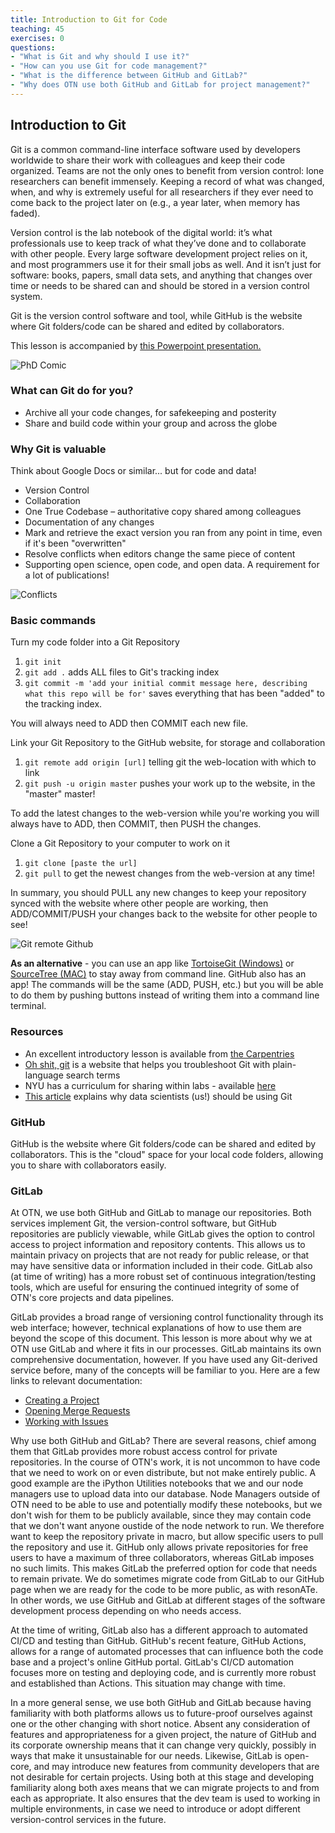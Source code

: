 ```yaml
---
title: Introduction to Git for Code
teaching: 45
exercises: 0
questions:
- "What is Git and why should I use it?"
- "How can you use Git for code management?"
- "What is the difference between GitHub and GitLab?"
- "Why does OTN use both GitHub and GitLab for project management?"
---
```



## Introduction to Git

Git is a common command-line interface software used by developers worldwide to share their work with colleagues and keep their code organized. Teams are not the only ones to benefit from version control: lone researchers can benefit immensely. Keeping a record of what was changed, when, and why is extremely useful for all researchers if they ever need to come back to the project later on (e.g., a year later, when memory has faded).

Version control is the lab notebook of the digital world: it’s what professionals use to keep track of what they’ve done and to collaborate with other people. Every large software development project relies on it, and most programmers use it for their small jobs as well. And it isn’t just for software: books, papers, small data sets, and anything that changes over time or needs to be shared can and should be stored in a version control system.

Git is the version control software and tool, while GitHub is the website where Git folders/code can be shared and edited by collaborators.

This lesson is accompanied by [this Powerpoint presentation.](https://docs.google.com/presentation/d/1WmdewmYbiUJMqYreQxPjLQiTKNAeo7cNZPkQ03CJXNs/edit?usp=sharing)


![PhD Comic](../Resources/phd101212s.png)


### What can Git do for you?

- Archive all your code changes, for safekeeping and posterity
- Share and build code within your group and across the globe

### Why Git is valuable 

Think about Google Docs or similar... but for code and data!
- Version Control 
- Collaboration
- One True Codebase – authoritative copy shared among colleagues
- Documentation of any changes
- Mark and retrieve the exact version you ran from any point in time, even if it's been "overwritten"
- Resolve conflicts when editors change the same piece of content
- Supporting open science, open code, and open data. A requirement for a lot of publications!

![Conflicts](../Resources/conflict.svg)

### Basic commands

Turn my code folder into a Git Repository
1. `git init`
1. `git add .` adds ALL files to Git's tracking index
1. `git commit -m 'add your initial commit message here, describing what this repo will be for'` saves everything that has been "added" to the tracking index. 

You will always need to ADD then COMMIT each new file.

Link your Git Repository to the GitHub website, for storage and collaboration
1. `git remote add origin [url]` telling git the web-location with which to link
1. `git push -u origin master` pushes your work up to the website, in the "master" master!

To add the latest changes to the web-version while you're working you will always have to ADD, then COMMIT, then PUSH the changes.

Clone a Git Repository to your computer to work on it
1. `git clone [paste the url]` 
1. `git pull` to get the newest changes from the web-version at any time!

In summary, you should PULL any new changes to keep your repository synced with the website where other people are working, then ADD/COMMIT/PUSH your changes back to the website for other people to see!


![Git remote Github](../Resources/github-repo-after-first-push.svg)

**As an alternative** - you can use an app like [TortoiseGit (Windows)](https://tortoisegit.org/download/) or [SourceTree (MAC)](https://www.sourcetreeapp.com) to stay away from command line. GitHub also has an app! The commands will be the same (ADD, PUSH, etc.) but you will be able to do them by pushing buttons instead of writing them into a command line terminal.

### Resources

- An excellent introductory lesson is available from [the Carpentries](https://swcarpentry.github.io/git-novice/)
- [Oh shit, git](https://ohshitgit.com/) is a website that helps you troubleshoot Git with plain-language search terms
- NYU has a curriculum for sharing within labs - available [here](https://nyu-cdsc.github.io/learningr/)
- [This article](https://towardsdatascience.com/why-git-and-how-to-use-git-as-a-data-scientist-4fa2d3bdc197) explains why data scientists (us!) should be using Git


### GitHub

GitHub is the website where Git folders/code can be shared and edited by collaborators. This is the "cloud" space for your local code folders, allowing you to share with collaborators easily.


### GitLab

At OTN, we use both GitHub and GitLab to manage our repositories. Both services implement Git, the version-control software, but GitHub repositories are publicly viewable, while GitLab gives the option to control access to project information and repository contents. This allows us to maintain privacy on projects that are not ready for public release, or that may have sensitive data or information included in their code. GitLab also (at time of writing) has a more robust set of continuous integration/testing tools, which are useful for ensuring the continued integrity of some of OTN's core projects and data pipelines.

GitLab provides a broad range of versioning control functionality through its web interface; however, technical explanations of how to use them are beyond the scope of this document. This lesson is more about why we at OTN use GitLab and where it fits in our processes. GitLab maintains its own comprehensive documentation, however. If you have used any Git-derived service before, many of the concepts will be familiar to you. Here are a few links to relevant documentation: 
- [Creating a Project](https://docs.gitlab.com/ee/user/project/)
- [Opening Merge Requests](https://docs.gitlab.com/ee/user/project/merge_requests/index.html)
- [Working with Issues](https://docs.gitlab.com/ee/user/project/issues/index.html)

Why use both GitHub and GitLab? There are several reasons, chief among them that GitLab provides more robust access control for private repositories. In the course of OTN's work, it is not uncommon to have code that we need to work on or even distribute, but not make entirely public. A good example are the iPython Utilities notebooks that we and our node managers use to upload data into our database. Node Managers outside of OTN need to be able to use and potentially modify these notebooks, but we don't wish for them to be publicly available, since they may contain code that we don't want anyone oustide of the node network to run. We therefore want to keep the repository private in macro, but allow specific users to pull the repository and use it. GitHub only allows private repositories for free users to have a maximum of three collaborators, whereas GitLab imposes no such limits. This makes GitLab the preferred option for code that needs to remain private. We do sometimes migrate code from GitLab to our GitHub page when we are ready for the code to be more public, as with resonATe. In other words, we use GitHub and GitLab at different stages of the software development process depending on who needs access. 

At the time of writing, GitLab also has a different approach to automated CI/CD and testing than GitHub. GitHub's recent feature, GitHub Actions, allows for a range of automated processes that can influence both the code base and a project's online GitHub portal. GitLab's CI/CD automation focuses more on testing and deploying code, and is currently more robust and established than Actions. This situation may change with time. 

In a more general sense, we use both GitHub and GitLab because having familiarity with both platforms allows us to future-proof ourselves against one or the other changing with short notice. Absent any consideration of features and appropriateness for a given project, the nature of GitHub and its corporate ownership means that it can change very quickly, possibly in ways that make it unsustainable for our needs. Likewise, GitLab is open-core, and may introduce new features from community developers that are not desirable for certain projects. Using both at this stage and developing familiarity along both axes means that we can migrate projects to and from each as appropriate. It also ensures that the dev team is used to working in multiple environments, in case we need to introduce or adopt different version-control services in the future.
